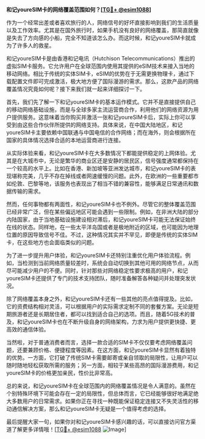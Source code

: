 **和记youreSIM卡的网络覆盖范围如何？[[TG💪+ @esim1088](https://t.me/s/esim1088)]**

作为一个经常出差或者喜欢旅行的人，网络信号的好坏直接影响到我们的生活质量以及工作效率。尤其是在国外旅行时，如果手机没有良好的网络覆盖，那简直就像是失去了方向感的小船，完全不知道该怎么办。而这时候，和记youreSIM卡就成为了许多人的救星。

和记youreSIM卡是由香港和记电讯（Hutchison Telecommunications）推出的虚拟SIM卡服务。它允许用户在全球范围内使用其提供的eSIM技术来接入当地的移动网络。相比于传统的实体SIM卡，eSIM的优势在于无需更换物理卡，通过下载配置文件即可完成激活，极大地方便了国际漫游的需求。那么，这款产品的网络覆盖情况究竟如何呢？接下来我们就一起来详细探讨一下。

首先，我们先了解一下和记youreSIM卡的基本运作模式。它并不是直接提供自己的移动网络基础设施，而是与全球多家主流运营商合作，利用他们的网络资源为用户提供服务。这意味着当你购买并激活一张和记youreSIM卡后，实际上你可以享受到由这些合作伙伴所提供的网络支持。具体来说，在中国大陆地区，和记youreSIM卡主要依赖中国联通与中国电信的合作网络；而在海外，则会根据所在国家的具体情况选择合适的本地运营商进行连接。

从实际体验来看，和记youreSIM卡在大多数情况下都能提供稳定的上网体验。尤其是在大城市中，无论是繁华的商业区还是安静的居民区，信号强度通常都保持在一个较高的水平上。比如在香港、新加坡等亚洲发达城市，和记youreSIM卡的表现堪称完美，几乎不存在掉线或者网速缓慢的问题。此外，在欧洲的一些重要都市如伦敦、巴黎等地，该服务也表现出了相当不错的兼容性，能够满足日常通讯和数据传输的需求。

然而，任何事物都有两面性，和记youreSIM卡也不例外。尽管它的整体覆盖范围已经非常广泛，但在某些偏远地区可能会遇到一些限制。例如，在非洲大陆的部分内陆国家，由于当地基础设施建设相对滞后，和记youreSIM卡可能无法保证始终在线的状态。同样地，在一些太平洋岛国或者是极地附近的区域，也可能因为地理位置的原因导致信号不佳。不过，这种情况其实并不罕见，即便是传统的实体SIM卡，在这些地方也会面临类似的问题。

为了进一步提升用户体验，和记youreSIM卡还特别注重优化用户体验流程。例如，当检测到当前网络质量较差时，系统会自动切换到其他可用的网络节点，从而尽可能减少用户的不便。同时，针对那些对网络稳定性要求极高的用户，和记youreSIM卡还提供了专门的技术支持团队，随时准备解答各种疑问并处理突发状况。

除了网络覆盖本身之外，和记youreSIM卡还有一些其他的亮点值得提及。比如，它的资费结构相对灵活，可以根据用户的实际需求定制不同的套餐方案。无论是短期旅游者还是长期居住者，都可以找到适合自己的选项。而且，随着5G技术的普及，和记youreSIM卡也在不断升级自身的网络架构，力求为用户提供更快捷、更高效的通信体验。

当然啦，对于普通消费者而言，选择一款合适的SIM卡不仅仅要考虑网络覆盖问题，还要兼顾价格、便捷程度等因素。在这方面，和记youreSIM卡显然有着独特的优势。一方面，它打破了传统SIM卡需要邮寄或亲自领取的局限性，让用户可以随时随地轻松获取所需的服务；另一方面，相较于某些高昂的国际漫游费用，和记youreSIM卡的价格更加亲民，性价比非常高。

总的来说，和记youreSIM卡在全球范围内的网络覆盖情况是令人满意的。虽然在个别特殊环境下可能会存在一定的局限性，但总体而言，它已经能够很好地满足绝大多数用户的日常需求。如果你正在寻找一种既能保证稳定连接又不失灵活性的移动通信解决方案，那么和记youreSIM卡无疑是一个值得考虑的选择。

最后提醒大家一句，如果你对和记youreSIM卡感兴趣的话，可以直接访问官方渠道了解更多详情哦！[[TG💪+ @esim1088](https://t.me/s/esim1088) ![Image](https://i.postimg.cc/4NQfJmqS/Snipaste-2025-05-13-00-14-12.png)]
